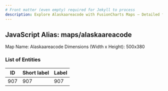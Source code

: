 ```yaml
---
# Front matter (even empty) required for Jekyll to process
description: Explore Alaskaareacode with FusionCharts Maps – Detailed features for seamless integration. Try now & enhance your data visualization today! 
---
```


## JavaScript Alias: maps/alaskaareacode

Map Name: Alaskaareacode
Dimensions (Width x Height): 500x380

### List of Entities

| ID  | Short label | Label |
| --- | ----------- | ----- |
| 907 | 907         | 907   |
